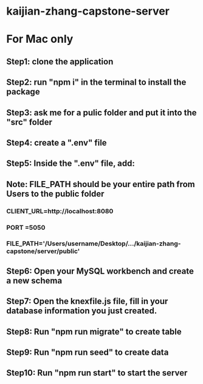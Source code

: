 # kaijian-zhang-capstone-server
# For Mac only
## Step1: clone the application
## Step2: run "npm i" in the terminal to install the package
## Step3: ask me for a pulic folder and put it into the "src" folder
## Step4: create a ".env" file
## Step5: Inside the ".env" file, add:
  ## Note: FILE_PATH should be your entire path from Users to the public folder
  ### CLIENT_URL=http://localhost:8080
  ### PORT =5050
  ### FILE_PATH='/Users/username/Desktop/.../kaijian-zhang-capstone/server/public'
## Step6: Open your MySQL workbench and create a new schema 
## Step7: Open the knexfile.js file, fill in your database information you just created.
## Step8: Run "npm run migrate" to create table
## Step9: Run "npm run seed" to create data
## Step10: Run "npm run start" to start the server

